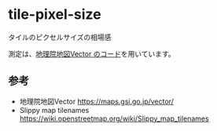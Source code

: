 # tile-pixel-size
タイルのピクセルサイズの相場感

測定は、[地理院地図Vector のコード](https://github.com/gsi-cyberjapan/gsimaps-vector-experiment/blob/master/js/src/util/measure.js)を用いています。

## 参考
* 地理院地図Vector https://maps.gsi.go.jp/vector/
* Slippy map tilenames https://wiki.openstreetmap.org/wiki/Slippy_map_tilenames

